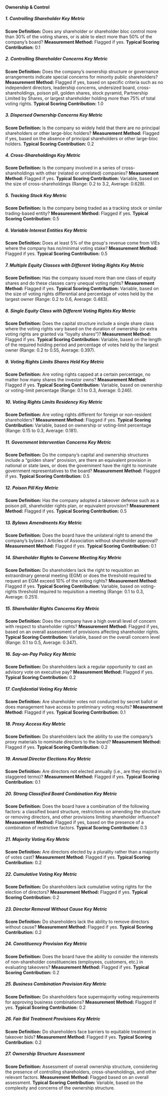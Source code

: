 
#### Ownership & Control

##### 1. Controlling Shareholder Key Metric

**Score Definition:**
Does any shareholder or shareholder bloc control more than 30% of the voting shares, or is able to elect more than 50% of the company’s board?
**Measurement Method:**
Flagged if yes.
**Typical Scoring Contribution:**
0.1

##### 2. Controlling Shareholder Concerns Key Metric
**Score Definition:**
Does the company’s ownership structure or governance arrangements indicate special concerns for minority public shareholders?
**Measurement Method:**
Flagged if yes, based on specific criteria such as no independent directors, leadership concerns, undersized board, cross-shareholdings, poison pill, golden shares, stock pyramid, Partnership Limited by Shares, or largest shareholder holding more than 75% of total voting rights.
**Typical Scoring Contribution:**
1.0


##### 3. Dispersed Ownership Concerns Key Metric
**Score Definition:**
Is the company so widely held that there are no principal shareholders or other large-bloc holders?
**Measurement Method:**
Flagged if yes, based on the absence of principal shareholders or other large-bloc holders.
**Typical Scoring Contribution:**
0.2


##### 4. Cross-Shareholdings Key Metric
**Score Definition:**
Is the company involved in a series of cross-shareholdings with other (related or unrelated) companies?
**Measurement Method:**
Flagged if yes.
**Typical Scoring Contribution:**
Variable, based on the size of cross-shareholdings (Range: 0.2 to 3.2, Average: 0.628).


##### 5. Tracking Stock Key Metric
**Score Definition:**
Is the company being traded as a tracking stock or similar trading-based entity?
**Measurement Method:**
Flagged if yes.
**Typical Scoring Contribution:**
0.5


##### 6. Variable Interest Entities Key Metric
**Score Definition:**
Does at least 5% of the group's revenue come from VIEs where the company has no/minimal voting stake?
**Measurement Method:**
Flagged if yes.
**Typical Scoring Contribution:**
0.5


##### 7. Multiple Equity Classes with Different Voting Rights Key Metric
**Score Definition:**
Has the company issued more than one class of equity shares and do these classes carry unequal voting rights?
**Measurement Method:**
Flagged if yes.
**Typical Scoring Contribution:**
Variable, based on the size of voting rights differential and percentage of votes held by the largest owner (Range: 0.2 to 0.6, Average: 0.483).


##### 8. Single Equity Class with Different Voting Rights Key Metric
**Score Definition:**
Does the capital structure include a single share class where the voting rights vary based on the duration of ownership (or extra voting rights are granted via “loyalty shares”)?
**Measurement Method:**
Flagged if yes.
**Typical Scoring Contribution:**
Variable, based on the length of the required holding period and percentage of votes held by the largest owner (Range: 0.2 to 0.55, Average: 0.397).


##### 9. Voting Rights Limits Shares Held Key Metric
**Score Definition:**
Are voting rights capped at a certain percentage, no matter how many shares the investor owns?
**Measurement Method:**
Flagged if yes.
**Typical Scoring Contribution:**
Variable, based on ownership or voting-limit percentage (Range: 0.1 to 0.3, Average: 0.246).


##### 10. Voting Rights Limits Residency Key Metric
**Score Definition:**
Are voting rights different for foreign or non-resident shareholders?
**Measurement Method:**
Flagged if yes.
**Typical Scoring Contribution:**
Variable, based on ownership or voting-limit percentage (Range: 0.15 to 0.3, Average: 0.181).


##### 11. Government Intervention Concerns Key Metric
**Score Definition:**
Do the company’s capital and ownership structures include a “golden share” provision, are there an equivalent provision in national or state laws, or does the government have the right to nominate government representatives to the board?
**Measurement Method:**
Flagged if yes.
**Typical Scoring Contribution:**
0.5


##### 12. Poison Pill Key Metric
**Score Definition:**
Has the company adopted a takeover defense such as a poison pill, shareholder rights plan, or equivalent provision?
**Measurement Method:**
Flagged if yes.
**Typical Scoring Contribution:**
0.5


##### 13. Bylaws Amendments Key Metric
**Score Definition:**
Does the board have the unilateral right to amend the company’s bylaws / Articles of Association without shareholder approval?
**Measurement Method:**
Flagged if yes.
**Typical Scoring Contribution:**
0.1


##### 14. Shareholder Rights to Convene Meeting Key Metric
**Score Definition:**
Do shareholders lack the right to requisition an extraordinary general meeting (EGM) or does the threshold required to request an EGM exceed 10% of the voting rights?
**Measurement Method:**
Flagged if yes.
**Typical Scoring Contribution:**
Variable, based on voting-rights threshold required to requisition a meeting (Range: 0.1 to 0.3, Average: 0.251).


##### 15. Shareholder Rights Concerns Key Metric
**Score Definition:**
Does the company have a high overall level of concern with respect to shareholder rights?
**Measurement Method:**
Flagged if yes, based on an overall assessment of provisions affecting shareholder rights.
**Typical Scoring Contribution:**
Variable, based on the overall concern level (Range: 0.1 to 0.5, Average: 0.347).


##### 16. Say-on-Pay Policy Key Metric
**Score Definition:**
Do shareholders lack a regular opportunity to cast an advisory vote on executive pay?
**Measurement Method:**
Flagged if yes.
**Typical Scoring Contribution:**
0.2


##### 17. Confidential Voting Key Metric
**Score Definition:**
Are shareholder votes not conducted by secret ballot or does management have access to preliminary voting results?
**Measurement Method:**
Flagged if yes.
**Typical Scoring Contribution:**
0.1


##### 18. Proxy Access Key Metric
**Score Definition:**
Do shareholders lack the ability to use the company’s proxy materials to nominate directors to the board?
**Measurement Method:**
Flagged if yes.
**Typical Scoring Contribution:**
0.2


##### 19. Annual Director Elections Key Metric
**Score Definition:**
Are directors not elected annually (i.e., are they elected in staggered terms)?
**Measurement Method:**
Flagged if yes.
**Typical Scoring Contribution:**
0.1


##### 20. Strong Classified Board Combination Key Metric
**Score Definition:**
Does the board have a combination of the following factors: a classified board structure, restrictions on amending the structure or removing directors, and other provisions limiting shareholder influence?
**Measurement Method:**
Flagged if yes, based on the presence of a combination of restrictive factors.
**Typical Scoring Contribution:**
0.3


##### 21. Majority Voting Key Metric
**Score Definition:**
Are directors elected by a plurality rather than a majority of votes cast?
**Measurement Method:**
Flagged if yes.
**Typical Scoring Contribution:**
0.2


##### 22. Cumulative Voting Key Metric
**Score Definition:**
Do shareholders lack cumulative voting rights for the election of directors?
**Measurement Method:**
Flagged if yes.
**Typical Scoring Contribution:**
0.2


##### 23. Director Removal Without Cause Key Metric
**Score Definition:**
Do shareholders lack the ability to remove directors without cause?
**Measurement Method:**
Flagged if yes.
**Typical Scoring Contribution:**
0.2


##### 24. Constituency Provision Key Metric
**Score Definition:**
Does the board have the ability to consider the interests of non-shareholder constituencies (employees, customers, etc.) in evaluating takeovers?
**Measurement Method:**
Flagged if yes.
**Typical Scoring Contribution:**
0.2


##### 25. Business Combination Provision Key Metric
**Score Definition:**
Do shareholders face supermajority voting requirements for approving business combinations?
**Measurement Method:**
Flagged if yes.
**Typical Scoring Contribution:**
0.2


##### 26. Fair Bid Treatment Provisions Key Metric
**Score Definition:**
Do shareholders face barriers to equitable treatment in takeover bids?
**Measurement Method:**
Flagged if yes.
**Typical Scoring Contribution:**
0.2


##### 27. Ownership Structure Assessment
**Score Definition:**
Assessment of overall ownership structure, considering the presence of controlling shareholders, cross-shareholdings, and other relevant factors.
**Measurement Method:**
Flagged based on an overall assessment.
**Typical Scoring Contribution:**
Variable, based on the complexity and concerns of the ownership structure.
